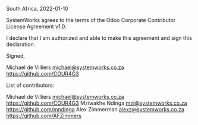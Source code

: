 South Africa, 2022-01-10

SystemWorks agrees to the terms of the Odoo Corporate Contributor License
Agreement v1.0.

I declare that I am authorized and able to make this agreement and sign this
declaration.

Signed,

Michael de Villiers michael@systemworks.co.za https://github.com/COUR4G3

List of contributors:

Michael de Villiers michael@systemworks.co.za https://github.com/COUR4G3
Mziwakhe Ndinga mzi@systemworks.co.za https://github.com/mndinga
Alex Zimmerman alexz@systemworks.co.za https://github.com/AFZimmers

